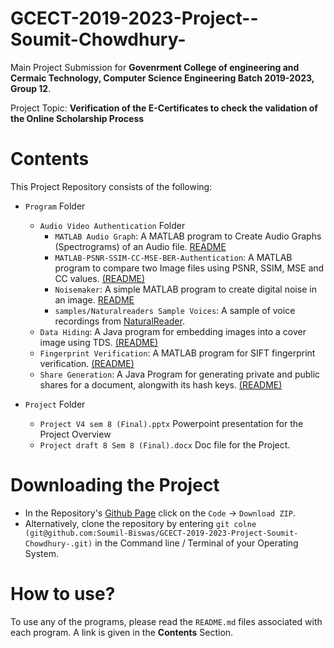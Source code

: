 # GCECT-2019-2023-Project--Soumit-Chowdhury-

Main Project Submission for **Govenrment College of engineering and Cermaic Technology, Computer Science Engineering Batch 2019-2023, Group 12**.

Project Topic: **Verification of the E-Certificates to check the validation of the Online Scholarship Process**

# Contents

This Project Repository consists of the following:

-  `Program` Folder
   -  `Audio Video Authentication` Folder
      - `MATLAB Audio Graph`: A MATLAB program to Create Audio Graphs (Spectrograms) of an Audio file. [README](./Program/Audio%20video%20Authentication/MATLAB%20Audio%20Graph/README.md)
      - `MATLAB-PSNR-SSIM-CC-MSE-BER-Authentication`: A MATLAB program to compare two Image files using PSNR, SSIM, MSE and CC values. [(README)](./Program/Audio%20video%20Authentication/MATLAB-PSNR-SSIM-CC-MSE-BER-Authentication/README.md)
      - `Noisemaker`: A simple MATLAB program to create digital noise in an image. [README](./Program/Audio%20video%20Authentication/Noisemaker/README.md)
      - `samples/Naturalreaders Sample Voices`: A sample of voice recordings from [NaturalReader](https://www.naturalreaders.com/).  
   -  `Data Hiding`: A Java program for embedding images into a cover image using TDS. [(README)](./Program/Data%20Hinding/README.md)
   -  `Fingerprint Verification`: A MATLAB program for SIFT fingerprint verification. [(README)](./Program/Fingerprint%20Verification/README.md)
   -  `Share Generation`: A Java Program for generating private and public shares for a document, alongwith its hash keys. [(README)](./Program/Share%20generation/README.md)

-  `Project` Folder
   - `Project V4 sem 8 (Final).pptx` Powerpoint presentation for the Project Overview
   - `Project draft 8 Sem 8 (Final).docx` Doc file for the Project.

# Downloading the Project
   
- In the Repository's [Github Page](https://github.com/Soumil-Biswas/GCECT-2019-2023-Project-Soumit-Chowdhury-) click on the `Code` -> `Download ZIP`.
- Alternatively, clone the repository by entering `git colne (git@github.com:Soumil-Biswas/GCECT-2019-2023-Project-Soumit-Chowdhury-.git)` in the Command line / Terminal of your Operating System.

# How to use?

To use any of the programs, please read the `README.md` files associated with each program. A link is given in the **Contents** Section.
